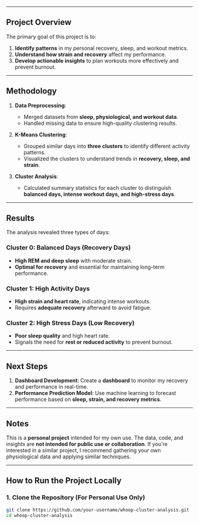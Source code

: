 
---

## **Project Overview**

The primary goal of this project is to:

1. **Identify patterns** in my personal recovery, sleep, and workout metrics.
2. **Understand how strain and recovery** affect my performance.
3. **Develop actionable insights** to plan workouts more effectively and prevent burnout.

---

## **Methodology**

1. **Data Preprocessing**:
   - Merged datasets from **sleep, physiological, and workout data**.
   - Handled missing data to ensure high-quality clustering results.

2. **K-Means Clustering**:
   - Grouped similar days into **three clusters** to identify different activity patterns.
   - Visualized the clusters to understand trends in **recovery, sleep, and strain**.

3. **Cluster Analysis**:
   - Calculated summary statistics for each cluster to distinguish **balanced days, intense workout days, and high-stress days**.

---

## **Results**

The analysis revealed three types of days:

### **Cluster 0: Balanced Days (Recovery Days)**
- **High REM and deep sleep** with moderate strain.
- **Optimal for recovery** and essential for maintaining long-term performance.

### **Cluster 1: High Activity Days**
- **High strain and heart rate**, indicating intense workouts.
- Requires **adequate recovery** afterward to avoid fatigue.

### **Cluster 2: High Stress Days (Low Recovery)**
- **Poor sleep quality** and high heart rate.
- Signals the need for **rest or reduced activity** to prevent burnout.

---

## **Next Steps**

1. **Dashboard Development**: Create a **dashboard** to monitor my recovery and performance in real-time.
2. **Performance Prediction Model**: Use machine learning to forecast performance based on **sleep, strain, and recovery metrics**.

---

## **Notes**

This is a **personal project** intended for my own use. The data, code, and insights are **not intended for public use or collaboration**. If you’re interested in a similar project, I recommend gathering your own physiological data and applying similar techniques.

---

## **How to Run the Project Locally**

### 1. Clone the Repository (For Personal Use Only)
```bash
git clone https://github.com/your-username/whoop-cluster-analysis.git
cd whoop-cluster-analysis
